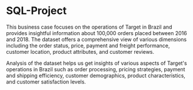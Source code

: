 # SQL-Project

This business case focuses on the operations of Target in Brazil and provides insightful information about 100,000 orders placed between 2016 and 2018. The dataset offers a comprehensive view of various dimensions including the order status, price, payment and freight performance, customer location, product attributes, and customer reviews.

Analysis of the dataset helps us get insights of various aspects of Target's operations in Brazil such as order processing, pricing strategies, payment and shipping efficiency, customer demographics, product characteristics, and customer satisfaction levels.
